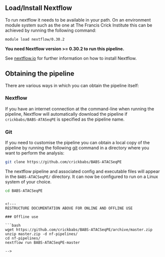 
## Load/Install Nextflow

To run nextflow it needs to be available in your path. On an environment module system such as the one at The Francis Crick Institute this can be achieved by running the following command:

```bash
module load nextflow/0.30.2
```

**You need Nextflow version >= 0.30.2 to run this pipeline.**

See [nextflow.io](https://www.nextflow.io/) for further information on how to install Nextflow.

## Obtaining the pipeline

There are various ways in which you can obtain the pipeline itself:

### Nextflow

If you have an internet connection at the command-line when running the pipeline, Nextflow will automatically download the pipeline if `crickbabs/BABS-ATASeqPE` is specified as the pipeline name.

### Git

If you need to customise the pipeline you can obtain a local copy of the pipeline by running the following [git](https://git-scm.com/book/en/v2/Getting-Started-Installing-Git) command in a directory where you want to perform the analysis:

```bash
git clone https://github.com/crickbabs/BABS-ATACSeqPE
```

The nextflow pipeline and associated config and executable files will appear in the `BABS-ATACSeqPE/` directory. It can now be configured to run on a Linux system of your choice.

```bash
cd BABS-ATACSeqPE
```
```

<!---
RESTRUCTURE DOCUMENTATION ABOVE FOR ONLINE AND OFFLINE USE

### Offline use

```bash
wget https://github.com/crickbabs/BABS-ATACSeqPE/archive/master.zip
unzip master.zip -d nf-pipelines/
cd nf-pipelines/
nextflow run BABS-ATACSeqPE-master

-->
